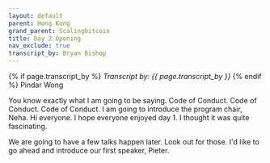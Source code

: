 ```yaml
---
layout: default
parent: Hong Kong
grand_parent: Scalingbitcoin
title: Day 2 Opening
nav_exclude: true
transcript_by: Bryan Bishop
---
```


{% if page.transcript_by %} <i>Transcript by:
{{ page.transcript_by }}</i> {% endif %} Pindar Wong

You know exactly what I am going to be saying. Code of Conduct. Code of
Conduct. Code of Conduct. I am going to introduce the program chair,
Neha. Hi everyone. I hope everyone enjoyed day 1. I thought it was quite
fascinating.

We are going to have a few talks happen later. Look out for those. I'd
like to go ahead and introduce our first speaker, Pieter.
